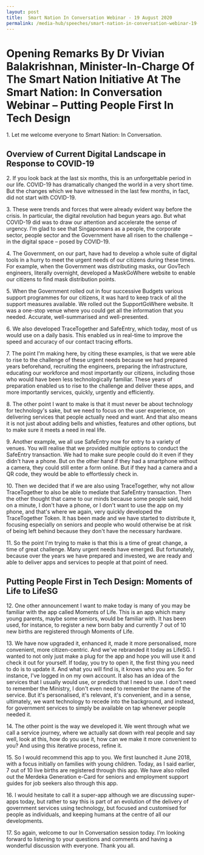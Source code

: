 ```yaml
---
layout: post
title:  Smart Nation In Conversation Webinar - 19 August 2020
permalink: /media-hub/speeches/smart-nation-in-conversation-webinar-19-aug-2020
--- 
```


# Opening Remarks By Dr Vivian Balakrishnan, Minister-In-Charge Of The Smart Nation Initiative At The Smart Nation: In Conversation Webinar – Putting People First In Tech Design

1\. Let me welcome everyone to Smart Nation: In Conversation.

## Overview of Current Digital Landscape in Response to COVID-19

2\. If you look back at the last six months, this is an unforgettable period in our life. COVID-19 has dramatically changed the world in a very short time. But the changes which we have witnessed in the last few months, in fact, did not start with COVID-19.

3\. These were trends and forces that were already evident way before the crisis. In particular, the digital revolution had begun years ago. But what COVID-19 did was to draw our attention and accelerate the sense of urgency. I’m glad to see that Singaporeans as a people, the corporate sector, people sector and the Government have all risen to the challenge – in the digital space – posed by COVID-19.

4\. The Government, on our part, have had to develop a whole suite of digital tools in a hurry to meet the urgent needs of our citizens during these times. For example, when the Government was distributing masks, our GovTech engineers, literally overnight, developed a MaskGoWhere website to enable our citizens to find mask distribution points.

5\. When the Government rolled out in four successive Budgets various support programmes for our citizens, it was hard to keep track of all the support measures available. We rolled out the SupportGoWhere website. It was a one-stop venue where you could get all the information that you needed. Accurate, well-summarised and well-presented.

6\. We also developed TraceTogether and SafeEntry, which today, most of us would use on a daily basis. This enabled us in real-time to improve the speed and accuracy of our contact tracing efforts.

7\. The point I'm making here, by citing these examples, is that we were able to rise to the challenge of these urgent needs because we had prepared years beforehand, recruiting the engineers, preparing the infrastructure, educating our workforce and most importantly our citizens, including those who would have been less technologically familiar. These years of preparation enabled us to rise to the challenge and deliver these apps, and more importantly services, quickly, urgently and efficiently.

8\. The other point I want to make is that it must never be about technology for technology's sake, but we need to focus on the user experience, on delivering services that people actually need and want. And that also means it is not just about adding bells and whistles, features and other options, but to make sure it meets a need in real life.

9\. Another example, we all use SafeEntry now for entry to a variety of venues. You will realise that we provided multiple options to conduct the SafeEntry transaction. We had to make sure people could do it even if they didn't have a phone. But on the other hand if they had a smartphone without a camera, they could still enter a form online. But if they had a camera and a QR code, they would be able to effortlessly check in.

10\. Then we decided that if we are also using TraceTogether, why not allow TraceTogether to also be able to mediate that SafeEntry transaction. Then the other thought that came to our minds because some people said, hold on a minute, I don't have a phone, or I don't want to use the app on my phone, and that's where we again, very quickly developed the TraceTogether Token. It has been made and we have started to distribute it, focusing especially on seniors and people who would otherwise be at risk of being left behind because they don't have the necessary hardware.

11\. So the point I'm trying to make is that this is a time of great change, a time of great challenge. Many urgent needs have emerged. But fortunately, because over the years we have prepared and invested, we are ready and able to deliver apps and services to people at that point of need.

## Putting People First in Tech Design: Moments of Life to LifeSG

12\. One other announcement I want to make today is many of you may be familiar with the app called Moments of Life. This is an app which many young parents, maybe some seniors, would be familiar with. It has been used, for instance, to register a new born baby and currently 7 out of 10 new births are registered through Moments of Life.  
  
13\. We have now upgraded it, enhanced it, made it more personalised, more convenient, more citizen-centric. And we've rebranded it today as LifeSG. I wanted to not only just make a plug for the app and hope you will use it and check it out for yourself. If today, you try to open it, the first thing you need to do is to update it. And what you will find is, it knows who you are. So for instance, I've logged in on my own account. It also has an idea of the services that I usually would use, or predicts that I need to use. I don't need to remember the Ministry, I don't even need to remember the name of the service. But it's personalised, it's relevant, it's convenient, and in a sense, ultimately, we want technology to recede into the background, and instead, for government services to simply be available on tap whenever people needed it.

14\. The other point is the way we developed it. We went through what we call a service journey, where we actually sat down with real people and say well, look at this, how do you use it, how can we make it more convenient to you? And using this iterative process, refine it.

15\. So I would recommend this app to you. We first launched it June 2018, with a focus initially on families with young children. Today, as I said earlier, 7 out of 10 live births are registered through this app. We have also rolled out the Merdeka Generation e-Card for seniors and employment support guides for job seekers also through this app.

16\. I would hesitate to call it a super-app although we are discussing super-apps today, but rather to say this is part of an evolution of the delivery of government services using technology, but focused and customised for people as individuals, and keeping humans at the centre of all our developments.

17\. So again, welcome to our In Conversation session today. I'm looking forward to listening to your questions and comments and having a wonderful discussion with everyone. Thank you all.
